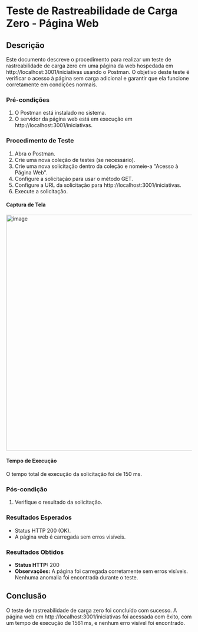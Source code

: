 # Teste de Rastreabilidade de Carga Zero - Página Web

## Descrição
Este documento descreve o procedimento para realizar um teste de rastreabilidade de carga zero em uma página da web hospedada em http://localhost:3001/iniciativas usando o Postman. O objetivo deste teste é verificar o acesso à página sem carga adicional e garantir que ela funcione corretamente em condições normais.

### Pré-condições
1. O Postman está instalado no sistema.
2. O servidor da página web está em execução em http://localhost:3001/iniciativas.

### Procedimento de Teste
1. Abra o Postman.
2. Crie uma nova coleção de testes (se necessário).
3. Crie uma nova solicitação dentro da coleção e nomeie-a "Acesso à Página Web".
4. Configure a solicitação para usar o método GET.
5. Configure a URL da solicitação para http://localhost:3001/iniciativas.
6. Execute a solicitação.

#### Captura de Tela
<img width="638" alt="image" src="https://github.com/renanribeir0/rastreabilidadeCargaZero/assets/110369271/90e31881-3a7e-402e-8718-7f8021bbc30e">


#### Tempo de Execução
O tempo total de execução da solicitação foi de 150 ms.

### Pós-condição
1. Verifique o resultado da solicitação.

### Resultados Esperados
- Status HTTP 200 (OK).
- A página web é carregada sem erros visíveis.

### Resultados Obtidos
- **Status HTTP:** 200
- **Observações:** A página foi carregada corretamente sem erros visíveis. Nenhuma anomalia foi encontrada durante o teste.

## Conclusão
O teste de rastreabilidade de carga zero foi concluído com sucesso. A página web em http://localhost:3001/iniciativas foi acessada com êxito, com um tempo de execução de 1561 ms, e nenhum erro visível foi encontrado.

